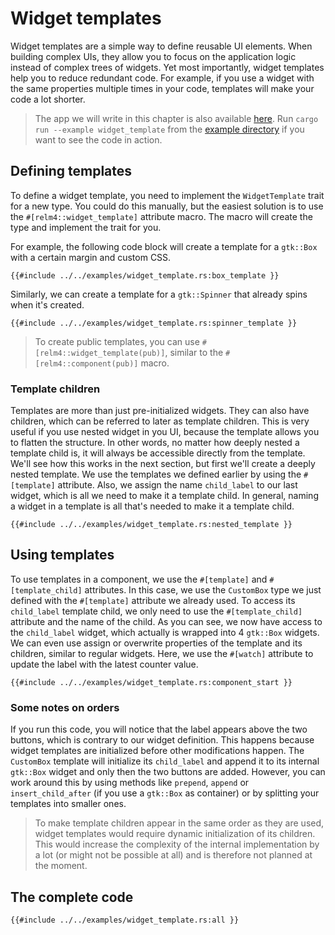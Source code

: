 # Widget templates

Widget templates are a simple way to define reusable UI elements. 
When building complex UIs, they allow you to focus on the application logic instead of complex trees of widgets.
Yet most importantly, widget templates help you to reduce redundant code.
For example, if you use a widget with the same properties multiple times in your code, templates will make your code a lot shorter.

> The app we will write in this chapter is also available [here](https://github.com/Relm4/Relm4/blob/main/examples/widget_template.rs).
> Run `cargo run --example widget_template` from the [example directory](https://github.com/Relm4/Relm4/tree/main/examples) if you want to see the code in action.
## Defining templates

To define a widget template, you need to implement the `WidgetTemplate` trait for a new type.
You could do this manually, but the easiest solution is to use the `#[relm4::widget_template]` attribute macro.
The macro will create the type and implement the trait for you.

For example, the following code block will create a template for a `gtk::Box` with a certain margin and custom CSS.

```rust,no_run,noplayground
{{#include ../../examples/widget_template.rs:box_template }}
```
Similarly, we can create a template for a `gtk::Spinner` that already spins when it's created.
```rust,no_run,noplayground
{{#include ../../examples/widget_template.rs:spinner_template }}
```
> To create public templates, you can use `#[relm4::widget_template(pub)]`, similar to the `#[relm4::component(pub)]` macro.
### Template children
Templates are more than just pre-initialized widgets.
They can also have children, which can be referred to later as template children.
This is very useful if you use nested widget in you UI, because the template allows you to flatten the structure.
In other words, no matter how deeply nested a template child is, it will always be accessible directly from the template.
We'll see how this works in the next section, but first we'll create a deeply nested template.
We use the templates we defined earlier by using the `#[template]` attribute.
Also, we assign the name `child_label` to our last widget, which is all we need to make it a template child.
In general, naming a widget in a template is all that's needed to make it a template child.
```rust,no_run,noplayground
{{#include ../../examples/widget_template.rs:nested_template }}
```
## Using templates
To use templates in a component, we use the `#[template]` and `#[template_child]` attributes.
In this case, we use the `CustomBox` type we just defined with the `#[template]` attribute we already used.
To access its `child_label` template child, we only need to use the `#[template_child]` attribute and the name of the child.
As you can see, we now have access to the `child_label` widget, which actually is wrapped into 4 `gtk::Box` widgets.
We can even use assign or overwrite properties of the template and its children, similar to regular widgets.
Here, we use the `#[watch]` attribute to update the label with the latest counter value.
```rust,no_run,noplayground
{{#include ../../examples/widget_template.rs:component_start }}
```
### Some notes on orders
If you run this code, you will notice that the label appears above the two buttons, which is contrary to our widget definition.
This happens because widget templates are initialized before other modifications happen.
The `CustomBox` template will initialize its `child_label` and append it to its internal `gtk::Box` widget and only then the two buttons are added.
However, you can work around this by using methods like `prepend`, `append` or `insert_child_after` (if you use a `gtk::Box` as container) or by splitting your templates into smaller ones.
> To make template children appear in the same order as they are used, widget templates would require dynamic initialization of its children.
> This would increase the complexity of the internal implementation by a lot (or might not be possible at all) and is therefore not planned at the moment.
## The complete code
```rust,no_run,noplayground
{{#include ../../examples/widget_template.rs:all }}
```
